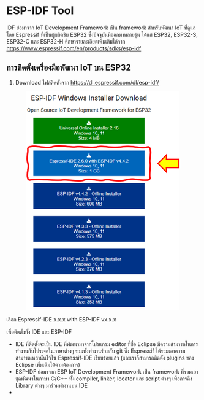 # ESP-IDF Tool 
 
IDF ย่อมาจาก IoT Development Framework เป็น framework สำหรับพัฒนา IoT ที่ดูแลโดย  Espressif ที่เป็นผู้ผลิตชิบ ESP32 ซึ่งปัจจุบันมีออกมาหลายรุ่น ได้แก่ ESP32, ESP32-S, ESP32-C และ ESP32-H
ศึกษารายละเอียดเพิ่มเติมได้จาก https://www.espressif.com/en/products/sdks/esp-idf


## การติดตั้งเครื่องมือพัฒนา IoT  บน ESP32



1. Download ไฟล์ติดตั้งจาก https://dl.espressif.com/dl/esp-idf/


<p align="center">
<img  src="Pictures/Image_01.png" alt="Image 001" style="width:400px;" >
</p>


เลือก Espressif-IDE x.x.x with ESP-IDF vx.x.x

เพื่อติดตั้งทั้ง IDE  และ ESP-IDF

- IDE ที่ติดตั้งจะเป็น IDE ที่พัฒนามาจากโปรแกรม editor ที่ชื่อ Eclipse มีความสามารถในการทำงานกับโปรเจคในภาษาต่างๆ รวมทั้งทำงานร่วมกับ git ซึ่ง Espressif ได้รวมเอาความสามารถเหล่านั้นไว้ใน Espressif-IDE เรียบร้อยแล้ว (และเราก็สามารถติดตั้ง plugins ของ Eclipse เพิ่มเติมได้ตามต้องการ)
- ESP-IDF  ย่อมาจาก ESP IoT Development Framework เป็น framework ที่รวมเอาชุดพัฒนาในภาษา C/C++ ทั้ง compiler, linker, locator และ script ต่างๆ เพื่อการดึง Library ต่างๆ มาร่วมทำงานบน IDE
- 